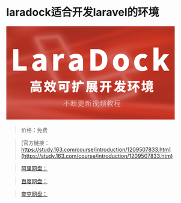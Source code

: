 # laradock适合开发laravel的环境

![img](../../../assets/study163/free/a2ed0b660a124b9194cbb0c5ce29490a.png)

> 价格：免费

> [官方链接：https://study.163.com/course/introduction/1209507833.htm](https://study.163.com/course/introduction/1209507833.htm)

> [阿里网盘：]()

> [百度网盘：]()

> [夸克网盘：]()
